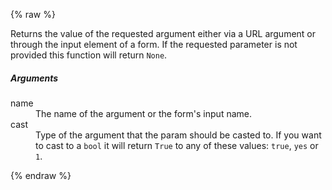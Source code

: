 {% raw %}

Returns the value of the requested argument either via a URL argument
or through the input element of a form. If the requested parameter is
not provided this function will return `None`.

##### Arguments

<dl>
  <dt>name</dt>
  <dd>The name of the argument or the form's input name.</dd>
  <dt>cast</dt>
  <dd>
    Type of the argument that the param should be casted to. If you want to
    cast to a <code>bool</code> it will return <code>True</code> to any of
    these values: <code>true</code>, <code>yes</code> or <code>1</code>.
  </dd>
</dl>

{% endraw %}
